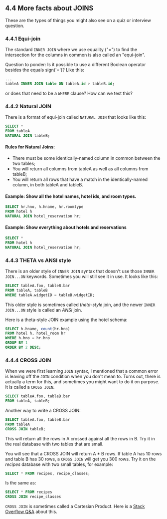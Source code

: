 ## 4.4 More facts about JOINS
These are the types of things you might also see on a quiz or interview question.
### 4.4.1 Equi-join
The standard `INNER JOIN` where we use equality ("=") to find the intersection for the columns in common is also called an "equi-join".

Question to ponder: Is it possible to use a different Boolean operator besides the equals sign('=')? Like this: 
```sql
...
tableA INNER JOIN table ON tableA.id > tableB.id;
```
or does that need to be a `WHERE` clause? How can we test this?

### 4.4.2 Natural JOIN
There is a format of equi-join called `NATURAL JOIN` that looks like this:

```sql
SELECT * 
FROM tableA 
NATURAL JOIN tableB;
```
#### Rules for Natural Joins:
* There must be some identically-named column in common between the two tables;
* You will return all columns from tableA as well as all columns from tableB;
* You will return all rows that have a match in the identically-named column, in both tableA and tableB.

#### Example: Show all the hotel names, hotel ids, and room types.
```sql
SELECT hr.hno, h.hname, hr.roomtype
FROM hotel h 
NATURAL JOIN hotel_reservation hr;
```
#### Example: Show everything about hotels and reservations
```sql
SELECT *
FROM hotel h 
NATURAL JOIN hotel_reservation hr;
```
### 4.4.3 THETA vs ANSI style
There is an older style of `INNER JOIN` syntax that doesn't use those `INNER JOIN...ON` keywords. Sometimes you will still see it in use. It looks like this:
```sql
SELECT tableA.foo, tableB.bar
FROM tableA, tableB
WHERE tableA.widgetID = tableB.widgetID;
```
This older style is sometimes called *theta-style* join, and the newer `INNER JOIN...ON` style is called an *ANSI* join.

Here is a theta-style JOIN example using the hotel schema:

```sql
SELECT h.hname, count(hr.hno)
FROM hotel h, hotel_room hr
WHERE h.hno = hr.hno
GROUP BY 1
ORDER BY 2 DESC;
```

### 4.4.4 CROSS JOIN
When we were first learning `JOIN` syntax, I mentioned that a common error is leaving off the `JOIN` condition when you don't mean to. Turns out, there is actually a term for this, and sometimes you might want to do it on purpose. It is called a `CROSS JOIN`. 
```sql
SELECT tableA.foo, tableB.bar
FROM tableA, tableB;
```
Another way to write a CROSS JOIN:
```sql
SELECT tableA.foo, tableB.bar
FROM tableA
CROSS JOIN tableB;
```
This will return all the rows in A crossed against all the rows in B. Try it in the real database with two tables that are small.

You will see that a CROSS JOIN will return A \* B rows. If table A has 10 rows and table B has 30 rows, a `CROSS JOIN` will get you 300 rows. Try it on the *recipes* database with two small tables, for example: 
```sql
SELECT * FROM recipes, recipe_classes;
```

Is the same as:

```sql
SELECT * FROM recipes 
CROSS JOIN recipe_classes
```

`CROSS JOIN` is sometimes called a Cartesian Product. Here is a [Stack Overflow Q&A](http://stackoverflow.com/questions/11861417/what-is-the-difference-between-cartesian-product-and-cross-join) about this.

